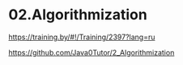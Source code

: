 ﻿# 02.Algorithmization

https://training.by/#!/Training/2397?lang=ru

https://github.com/Java0Tutor/2_Algorithmization

